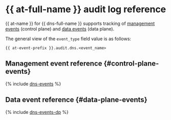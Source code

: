 # {{ at-full-name }} audit log reference

{{ at-name }} for {{ dns-full-name }} supports tracking of [management events](../audit-trails/concepts/format.md) (control plane) and [data events](../audit-trails/concepts/format-data-plane.md) (data plane).

The general view of the `event_type` field value is as follows:

```text
{{ at-event-prefix }}.audit.dns.<event_name>
```

## Management event reference {#control-plane-events}

{% include [dns-events](../_includes/audit-trails/events/dns-events.md) %}

## Data event reference {#data-plane-events}

{% include [dns-events-dp](../_includes/audit-trails/events/dns-events-dp.md) %}